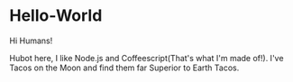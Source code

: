 # Hello-World

Hi Humans!

Hubot here, I like Node.js and Coffeescript(That's what I'm made of!).
I've Tacos on the Moon and find them far Superior to Earth Tacos.

